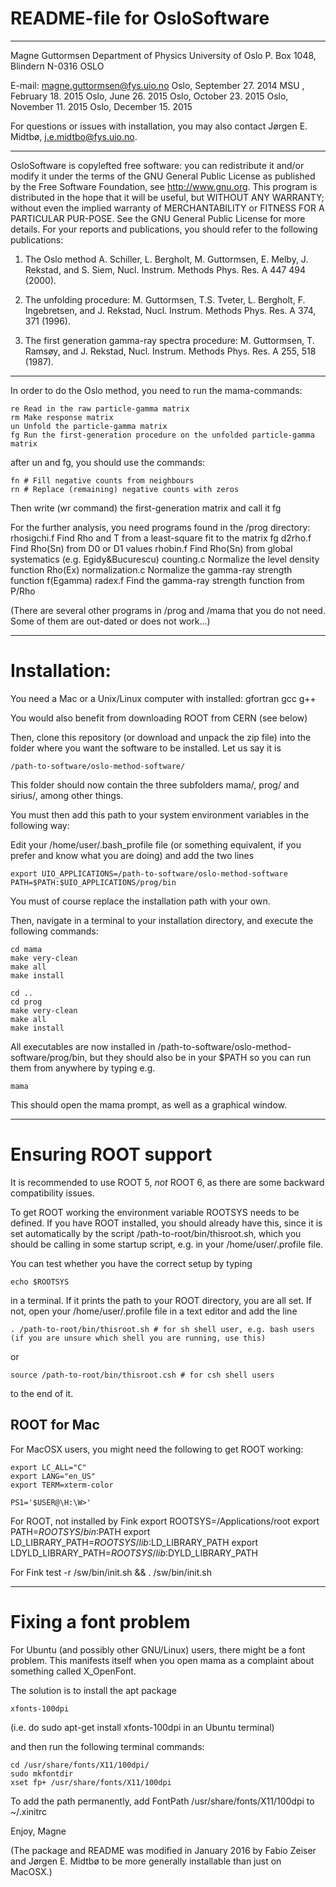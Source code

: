 
# README-file for OsloSoftware

*****************************************************************************

Magne Guttormsen
Department of Physics 
University of Oslo
P. Box 1048, Blindern
N-0316 OSLO

E-mail: magne.guttormsen@fys.uio.no                  Oslo, September 27. 2014
                                                     MSU , February  18. 2015
                                                     Oslo, June      26. 2015
                                                     Oslo, October   23. 2015
                                                     Oslo, November  11. 2015
                                                     Oslo, December  15. 2015

For questions or issues with installation, you may also contact Jørgen E. Midtbø,
j.e.midtbo@fys.uio.no.

*****************************************************************************

OsloSoftware is copylefted free software: you can redistribute it and/or 
modify it under the terms of the GNU General Public License as published by 
the Free Software Foundation, see http://www.gnu.org.
This program is distributed in the hope that it will be useful, 
but WITHOUT ANY WARRANTY; without even the implied warranty of 
MERCHANTABILITY or FITNESS FOR A PARTICULAR PUR-POSE. 
See the GNU General Public License for more details. 
For your reports and publications, 
you should refer to the following publications:

1. The Oslo method
A. Schiller, L. Bergholt, M. Guttormsen, E. Melby, J. Rekstad,
and S. Siem, Nucl. Instrum. Methods Phys. Res. A 447 494 (2000).

2. The unfolding procedure:
M. Guttormsen, T.S. Tveter, L. Bergholt, F. Ingebretsen, and
J. Rekstad, Nucl. Instrum. Methods Phys. Res. A 374, 371 (1996).

3. The first generation gamma-ray spectra procedure:
M. Guttormsen, T. Ramsøy, and J. Rekstad, 
Nucl. Instrum. Methods Phys. Res. A 255, 518 (1987).

*****************************************************************************

In order to do the Oslo method, you need to run the mama-commands:

	re Read in the raw particle-gamma matrix
	rm Make response matrix
	un Unfold the particle-gamma matrix
	fg Run the first-generation procedure on the unfolded particle-gamma matrix

after un and fg, you should use the commands:

	fn # Fill negative counts from neighbours 
	rn # Replace (remaining) negative counts with zeros

Then write (wr command) the first-generation matrix and call it fg

For the further analysis, you need programs found in the /prog directory:
rhosigchi.f 	Find Rho and T from a least-square fit to the matrix fg
d2rho.f     	Find Rho(Sn) from D0 or D1 values
rhobin.f    	Find Rho(Sn) from global systematics (e.g. Egidy&Bucurescu)
counting.c  	Normalize the level density function Rho(Ex)
normalization.c Normalize the gamma-ray strength function f(Egamma)
radex.f		Find the gamma-ray strength function from P/Rho

(There are several other programs in /prog and /mama that you do not need.
Some of them are out-dated or does not work…)

*****************************************************************************

# Installation:

You need a Mac or a Unix/Linux computer with installed:
	gfortran
	gcc
	g++

You would also benefit from downloading ROOT from CERN (see below)

Then, clone this repository (or download and unpack the zip file) into the folder where you want the software to be installed. Let us say it is 

	/path-to-software/oslo-method-software/

This folder should now contain the three subfolders mama/, prog/ and sirius/, among other things.

You must then add this path to your system environment variables in the following way:

Edit your /home/user/.bash_profile file (or something equivalent, if you prefer and know what you are doing) and add the two lines

	export UIO_APPLICATIONS=/path-to-software/oslo-method-software
	PATH=$PATH:$UIO_APPLICATIONS/prog/bin

You must of course replace the installation path with your own.

Then, navigate in a terminal to your installation directory, and execute the following commands:

	cd mama
	make very-clean
	make all
	make install
	
	cd ..
	cd prog
	make very-clean
	make all
	make install

All executables are now installed in /path-to-software/oslo-method-software/prog/bin, but they should also be in your $PATH so you can run them from anywhere by typing e.g.
	
	mama

This should open the mama prompt, as well as a graphical window.

*****************************************************************************

# Ensuring ROOT support

It is recommended to use ROOT 5, *not* ROOT 6, as there are some backward compatibility issues.

To get ROOT working the environment variable ROOTSYS needs to be defined. If you have ROOT installed, you should already have this, 
since it is set automatically by the script /path-to-root/bin/thisroot.sh, which you should be calling in some startup script, e.g. in your
/home/user/.profile file.

You can test whether you have the correct setup by typing

	echo $ROOTSYS

in a terminal. If it prints the path to your ROOT directory, you are all set. If not, open your /home/user/.profile file in a text editor and add the line 

	. /path-to-root/bin/thisroot.sh # for sh shell user, e.g. bash users (if you are unsure which shell you are running, use this)

or

	source /path-to-root/bin/thisroot.csh # for csh shell users

to the end of it.

## ROOT for Mac

For MacOSX users, you might need the following to get ROOT working:

	export LC_ALL="C" 
	export LANG="en_US" 
	export TERM=xterm-color
	
	PS1='$USER@\H:\W>'

For ROOT, not installed by Fink
	export ROOTSYS=/Applications/root
	export PATH=$ROOTSYS/bin:$PATH
	export LD_LIBRARY_PATH=$ROOTSYS/lib:$LD_LIBRARY_PATH
	export LDYLD_LIBRARY_PATH=$ROOTSYS/lib:$DYLD_LIBRARY_PATH

For Fink
	test -r /sw/bin/init.sh && . /sw/bin/init.sh


*****************************

# Fixing a font problem

For Ubuntu (and possibly other GNU/Linux) users, there might be a font problem.
This manifests itself when you open mama as a complaint about something called X_OpenFont. 

The solution is to install the apt package

	xfonts-100dpi

(i.e. do
	sudo apt-get install xfonts-100dpi
in an Ubuntu terminal)

and then run the following terminal commands: 
	
	cd /usr/share/fonts/X11/100dpi/
	sudo mkfontdir
	xset fp+ /usr/share/fonts/X11/100dpi
	
To add the path permanently, add
	FontPath /usr/share/fonts/X11/100dpi
to ~/.xinitrc





Enjoy, Magne

(The package and README was modified in January 2016 by Fabio Zeiser and Jørgen E. Midtbø to be more generally installable than just on MacOSX.)

